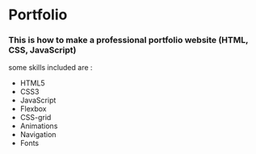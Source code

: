 # Portfolio
### This is how to make a professional portfolio website (HTML, CSS, JavaScript)
some skills included are :
- HTML5
- CSS3
- JavaScript
- Flexbox
- CSS-grid
- Animations
- Navigation
- Fonts
